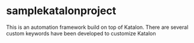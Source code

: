 # samplekatalonproject
This is an automation framework build on top of Katalon. There are several custom keywords have been developed to customize Katalon

